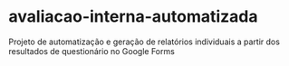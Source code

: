 # avaliacao-interna-automatizada
Projeto de automatização e geração de relatórios individuais a partir dos resultados de questionário no Google Forms
